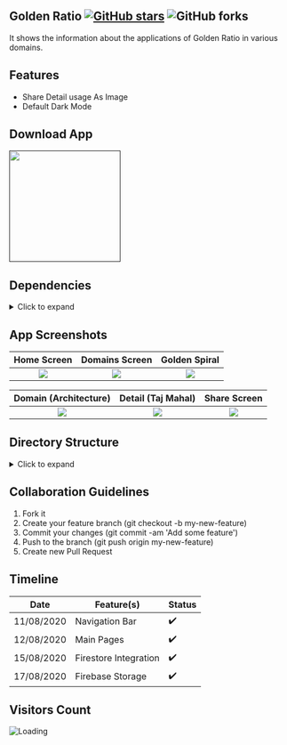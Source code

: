 ## Golden Ratio  [![GitHub stars](https://img.shields.io/github/stars/Dhanya-Abhirami/golden_ratio?style=social)](https://github.com/login?return_to=%2FDhanya-Abhirami%golden_ratio) ![GitHub forks](https://img.shields.io/github/forks/Dhanya-Abhirami/golden_ratio?style=social) 

It shows the information about the applications of Golden Ratio in various domains. 

## Features
* Share Detail usage As Image
* Default Dark Mode

## Download App
<a href=""><img src="https://play.google.com/intl/en_us/badges/static/images/badges/en_badge_web_generic.png" width="200"></img></a>


## Dependencies
<details>
     <summary> Click to expand </summary>
     
* [cached_network_image](https://pub.dev/packages/cached_network_image)
* [esys_flutter_share]() for Sharing Detail card.
     
</details>

## App Screenshots

Home Screen               |  Domains Screen               | Golden Spiral               
:-------------------------:|:-------------------------:|:-------------------------:|
![](https://github.com/Dhanya-Abhirami/golden_ratio/blob/master/screenshots/domains.jpeg?raw=true)|![](https://github.com/Dhanya-Abhirami/golden_ratio/blob/master/screenshots/domains.jpeg?raw=true)|![](https://github.com/Dhanya-Abhirami/golden_ratio/blob/master/screenshots/golden_spiral.jpeg?raw=true)|

Domain (Architecture)               |  Detail (Taj Mahal)               | Share Screen               |  
:-------------------------:|:-------------------------:|:-------------------------:|
![](https://github.com/Dhanya-Abhirami/golden_ratio/blob/master/screenshots/domain.jpeg?raw=true)|![](https://github.com/Dhanya-Abhirami/golden_ratio/blob/master/screenshots/detail.jpeg?raw=true)|![](https://github.com/Dhanya-Abhirami/golden_ratio/blob/master/screenshots/share.jpeg?raw=true)|

## Directory Structure
<details>
     <summary> Click to expand </summary>
</details>
  
## Collaboration Guidelines
1.  Fork it
2.  Create your feature branch (git checkout -b my-new-feature)
3.  Commit your changes (git commit -am 'Add some feature')
4.  Push to the branch (git push origin my-new-feature)
5.  Create new Pull Request

## Timeline

| Date | Feature(s) | Status | 
|--------|-------|-------|
| 11/08/2020 | Navigation Bar | :heavy_check_mark: |
| 12/08/2020 | Main Pages | :heavy_check_mark: |
| 15/08/2020 | Firestore Integration | :heavy_check_mark: |
| 17/08/2020 | Firebase Storage | :heavy_check_mark: |


## Visitors Count

<img align="left" src = "https://profile-counter.glitch.me/golden_ratio/count.svg" alt ="Loading">

